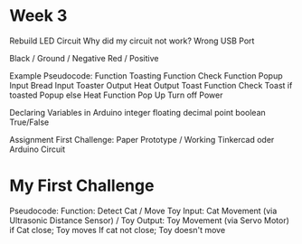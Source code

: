 # Week 3

Rebuild LED Circuit
Why did my circuit not work? Wrong USB Port

Black / Ground / Negative
Red / Positive

Example Pseudocode:
Function Toasting
Function Check
Function Popup
Input Bread
Input Toaster
Output Heat
Output Toast
Function Check Toast
if toasted Popup
else Heat
Function Pop Up
Turn off Power

Declaring Variables in Arduino
integer
floating decimal point
boolean True/False

Assignment First Challenge:
Paper Prototype / Working Tinkercad oder Arduino Circuit

# My First Challenge

Pseudocode:
Function: Detect Cat / Move Toy
Input: Cat Movement (via Ultrasonic Distance Sensor) / Toy
Output: Toy Movement (via Servo Motor)
if Cat close; Toy moves
If cat not close; Toy doesn't move
